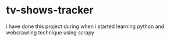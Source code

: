 # tv-shows-tracker
i have done this project during when i started learning python and webcrawling technique using scrapy
